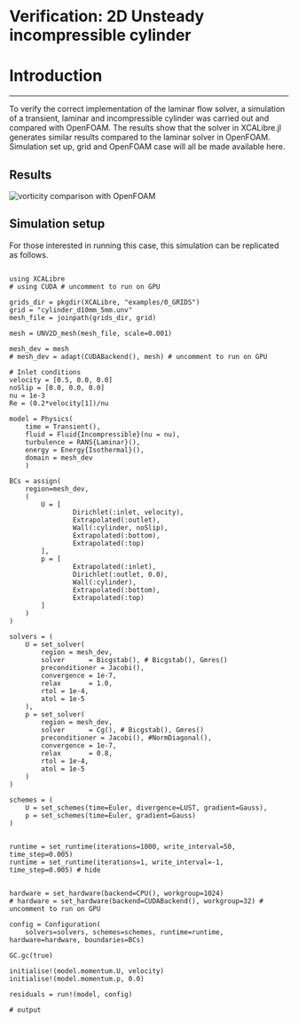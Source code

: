 # Verification: 2D Unsteady incompressible cylinder

# Introduction
---

To verify the correct implementation of the laminar flow solver, a simulation of a transient, laminar and incompressible cylinder was carried out and compared with OpenFOAM. The results show that the solver in XCALibre.jl generates similar results compared to the laminar solver in OpenFOAM. Simulation set up, grid and OpenFOAM case will all be made available here.

## Results

![vorticity comparison with OpenFOAM](figures/02/cylinder_re100_comparison.gif)

## Simulation setup

For those interested in running this case, this simulation can be replicated as follows.

```jldoctest;  filter = r".*"s => s"", output = false

using XCALibre
# using CUDA # uncomment to run on GPU

grids_dir = pkgdir(XCALibre, "examples/0_GRIDS")
grid = "cylinder_d10mm_5mm.unv"
mesh_file = joinpath(grids_dir, grid)

mesh = UNV2D_mesh(mesh_file, scale=0.001)

mesh_dev = mesh
# mesh_dev = adapt(CUDABackend(), mesh) # uncomment to run on GPU

# Inlet conditions
velocity = [0.5, 0.0, 0.0]
noSlip = [0.0, 0.0, 0.0]
nu = 1e-3
Re = (0.2*velocity[1])/nu

model = Physics(
    time = Transient(),
    fluid = Fluid{Incompressible}(nu = nu),
    turbulence = RANS{Laminar}(),
    energy = Energy{Isothermal}(),
    domain = mesh_dev
    )

BCs = assign(
    region=mesh_dev,
    (
        U = [
                Dirichlet(:inlet, velocity),
                Extrapolated(:outlet),
                Wall(:cylinder, noSlip),
                Extrapolated(:bottom),
                Extrapolated(:top)
        ],
        p = [
                Extrapolated(:inlet),
                Dirichlet(:outlet, 0.0),
                Wall(:cylinder),
                Extrapolated(:bottom),
                Extrapolated(:top)
        ]
    )
)

solvers = (
    U = set_solver(
        region = mesh_dev,
        solver      = Bicgstab(), # Bicgstab(), Gmres()
        preconditioner = Jacobi(),
        convergence = 1e-7,
        relax       = 1.0,
        rtol = 1e-4,
        atol = 1e-5
    ),
    p = set_solver(
        region = mesh_dev,
        solver      = Cg(), # Bicgstab(), Gmres()
        preconditioner = Jacobi(), #NormDiagonal(),
        convergence = 1e-7,
        relax       = 0.8,
        rtol = 1e-4,
        atol = 1e-5
    )
)

schemes = (
    U = set_schemes(time=Euler, divergence=LUST, gradient=Gauss),
    p = set_schemes(time=Euler, gradient=Gauss)
)


runtime = set_runtime(iterations=1000, write_interval=50, time_step=0.005) 
runtime = set_runtime(iterations=1, write_interval=-1, time_step=0.005) # hide


hardware = set_hardware(backend=CPU(), workgroup=1024)
# hardware = set_hardware(backend=CUDABackend(), workgroup=32) # uncomment to run on GPU

config = Configuration(
    solvers=solvers, schemes=schemes, runtime=runtime, hardware=hardware, boundaries=BCs)

GC.gc(true)

initialise!(model.momentum.U, velocity)
initialise!(model.momentum.p, 0.0)

residuals = run!(model, config)

# output

```